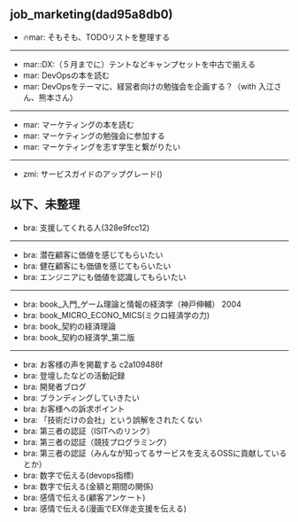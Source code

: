 job_marketing(dad95a8db0)
---

- 🔥mar: そもそも、TODOリストを整理する

---
- mar::DX:（５月までに）テントなどキャンプセットを中古で揃える
- mar: DevOpsの本を読む
- mar: DevOpsをテーマに、経営者向けの勉強会を企画する？（with 入江さん、熊本さん）


---
- mar: マーケティングの本を読む
- mar: マーケティングの勉強会に参加する
- mar: マーケティングを志す学生と繋がりたい

---
- zmi: サービスガイドのアップグレード()

## 以下、未整理
- bra: 支援してくれる人(328e9fcc12)

---
- bra: 潜在顧客に価値を感じてもらいたい
- bra: 健在顧客にも価値を感じてもらいたい
- bra: エンジニアにも価値を認識してもらいたい

---
- bra: book_入門_ゲーム理論と情報の経済学（神戸伸輔） 2004
- bra: book_MICRO_ECONO_MICS(ミクロ経済学の力)
- bra: book_契約の経済理論
- bra: book_契約の経済学_第二版

---
- bra: お客様の声を掲載する c2a109486f
- bra: 登壇したなどの活動記録
- bra: 開発者ブログ
- bra: ブランディングしていきたい
- bra: お客様への訴求ポイント
- bra: 「技術だけの会社」という誤解をされたくない
- bra: 第三者の認証（ISITへのリンク）
- bra: 第三者の認証（競技プログラミング）
- bra: 第三者の認証（みんなが知ってるサービスを支えるOSSに貢献しているとか）
- bra: 数字で伝える(devops指標)
- bra: 数字で伝える(金額と期間の関係)
- bra: 感情で伝える(顧客アンケート)
- bra: 感情で伝える(漫画でEX伴走支援を伝える)

